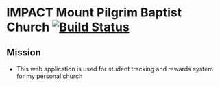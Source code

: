 # IMPACT Mount Pilgrim Baptist Church   [![Build Status](https://travis-ci.com/CharleeJennings/IMPACT.svg?token=sSSkGmYahwoaDJ6KMqFD&branch=master)](https://travis-ci.com/CharleeJennings/IMPACT)

## Mission
+ This web application is used for student tracking and rewards system for my personal church

